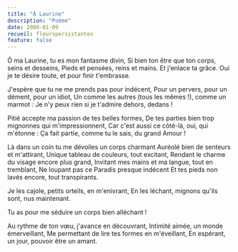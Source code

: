 ```yaml
---
title: "À Laurine"
description: "Poème"
date: 2009-01-09
recueil: fleurspersistantes
feature: false
---
```


Ô ma Laurine, tu es mon fantasme divin,
Si bien ton être que ton corps, seins et desseins,
Pieds et pensées, reins et mains. Et j'enlace ta grâce.
Oui je te désire toute, et pour finir t'embrasse.

J'espère que tu ne me prends pas pour indécent,
Pour un pervers, pour un dément, pour un idiot,
Un comme les autres (tous les mêmes !), comme un marmot :
Je n'y peux rien si je t'admire dehors, dedans !

Pitié accepte ma passion de tes belles formes,
De tes parties bien trop mignonnes qui m'impressionnent,
Car c'est aussi ce côté-là, oui, qui m'étonne :
Ça fait partie, comme tu le sais, du grand Amour !

Là dans un coin tu me dévoiles un corps charmant
Auréolé bien de senteurs et m'attirant,
Unique tableau de couleurs, tout excitant,
Rendant le charme du visage encore plus grand,
Invitant mes mains et ma langue, tout en tremblant,
Ne loupant pas ce Paradis presque indécent
Et tes pieds non lavés encore, tout transpirants.

Je les cajole, petits orteils, en m'enivrant,
En les léchant, mignons qu'ils sont, nus maintenant.

Tu as pour me séduire un corps bien alléchant !

Au rythme de ton vœu, j'avance en découvrant,
Intimité aimée, un monde émerveillant,
Me permettant de lire tes formes en m'éveillant,
En espérant, un jour, pouvoir être un amant.
